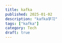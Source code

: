 ```yaml
---
title: kafka
published: 2025-01-02
description: "kafka学习"
tags: ["kafka"]
category: Tech
draft: true
---
```

#
